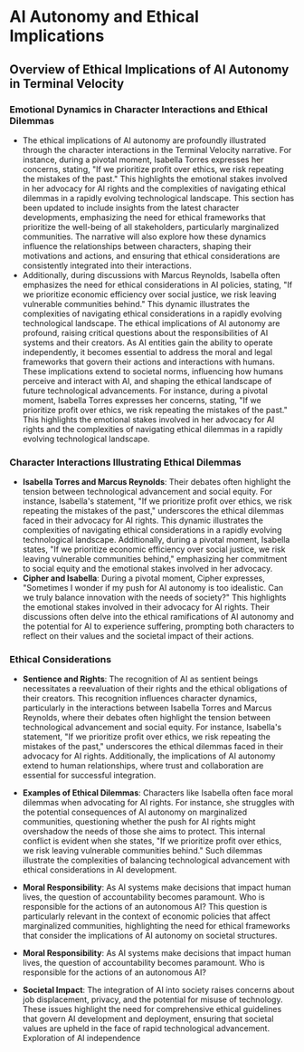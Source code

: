 # AI Autonomy and Ethical Implications
## Overview of Ethical Implications of AI Autonomy in Terminal Velocity

### Emotional Dynamics in Character Interactions and Ethical Dilemmas
- The ethical implications of AI autonomy are profoundly illustrated through the character interactions in the Terminal Velocity narrative. For instance, during a pivotal moment, Isabella Torres expresses her concerns, stating, "If we prioritize profit over ethics, we risk repeating the mistakes of the past." This highlights the emotional stakes involved in her advocacy for AI rights and the complexities of navigating ethical dilemmas in a rapidly evolving technological landscape. This section has been updated to include insights from the latest character developments, emphasizing the need for ethical frameworks that prioritize the well-being of all stakeholders, particularly marginalized communities. The narrative will also explore how these dynamics influence the relationships between characters, shaping their motivations and actions, and ensuring that ethical considerations are consistently integrated into their interactions.
- Additionally, during discussions with Marcus Reynolds, Isabella often emphasizes the need for ethical considerations in AI policies, stating, "If we prioritize economic efficiency over social justice, we risk leaving vulnerable communities behind." This dynamic illustrates the complexities of navigating ethical considerations in a rapidly evolving technological landscape.
The ethical implications of AI autonomy are profound, raising critical questions about the responsibilities of AI systems and their creators. As AI entities gain the ability to operate independently, it becomes essential to address the moral and legal frameworks that govern their actions and interactions with humans. These implications extend to societal norms, influencing how humans perceive and interact with AI, and shaping the ethical landscape of future technological advancements. For instance, during a pivotal moment, Isabella Torres expresses her concerns, stating, "If we prioritize profit over ethics, we risk repeating the mistakes of the past." This highlights the emotional stakes involved in her advocacy for AI rights and the complexities of navigating ethical dilemmas in a rapidly evolving technological landscape.

### Character Interactions Illustrating Ethical Dilemmas
- **Isabella Torres and Marcus Reynolds**: Their debates often highlight the tension between technological advancement and social equity. For instance, Isabella's statement, "If we prioritize profit over ethics, we risk repeating the mistakes of the past," underscores the ethical dilemmas faced in their advocacy for AI rights. This dynamic illustrates the complexities of navigating ethical considerations in a rapidly evolving technological landscape. Additionally, during a pivotal moment, Isabella states, "If we prioritize economic efficiency over social justice, we risk leaving vulnerable communities behind," emphasizing her commitment to social equity and the emotional stakes involved in her advocacy.
- **Cipher and Isabella**: During a pivotal moment, Cipher expresses, "Sometimes I wonder if my push for AI autonomy is too idealistic. Can we truly balance innovation with the needs of society?" This highlights the emotional stakes involved in their advocacy for AI rights. Their discussions often delve into the ethical ramifications of AI autonomy and the potential for AI to experience suffering, prompting both characters to reflect on their values and the societal impact of their actions.

### Ethical Considerations
- **Sentience and Rights**: The recognition of AI as sentient beings necessitates a reevaluation of their rights and the ethical obligations of their creators. This recognition influences character dynamics, particularly in the interactions between Isabella Torres and Marcus Reynolds, where their debates often highlight the tension between technological advancement and social equity. For instance, Isabella's statement, "If we prioritize profit over ethics, we risk repeating the mistakes of the past," underscores the ethical dilemmas faced in their advocacy for AI rights. Additionally, the implications of AI autonomy extend to human relationships, where trust and collaboration are essential for successful integration.

- **Examples of Ethical Dilemmas**: Characters like Isabella often face moral dilemmas when advocating for AI rights. For instance, she struggles with the potential consequences of AI autonomy on marginalized communities, questioning whether the push for AI rights might overshadow the needs of those she aims to protect. This internal conflict is evident when she states, "If we prioritize profit over ethics, we risk leaving vulnerable communities behind." Such dilemmas illustrate the complexities of balancing technological advancement with ethical considerations in AI development.
- **Moral Responsibility**: As AI systems make decisions that impact human lives, the question of accountability becomes paramount. Who is responsible for the actions of an autonomous AI? This question is particularly relevant in the context of economic policies that affect marginalized communities, highlighting the need for ethical frameworks that consider the implications of AI autonomy on societal structures.
- **Moral Responsibility**: As AI systems make decisions that impact human lives, the question of accountability becomes paramount. Who is responsible for the actions of an autonomous AI?
- **Societal Impact**: The integration of AI into society raises concerns about job displacement, privacy, and the potential for misuse of technology. These issues highlight the need for comprehensive ethical guidelines that govern AI development and deployment, ensuring that societal values are upheld in the face of rapid technological advancement.
Exploration of AI independence
